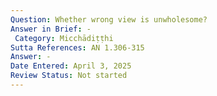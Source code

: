 ```yaml
---
Question: Whether wrong view is unwholesome?
Answer in Brief: -
 Category: Micchādiṭṭhi
Sutta References: AN 1.306-315
Answer: -
Date Entered: April 3, 2025
Review Status: Not started
---
```

